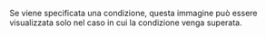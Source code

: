 Se viene specificata una condizione, questa immagine può essere visualizzata solo nel caso in cui la condizione venga superata.